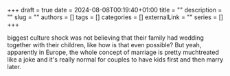 +++ 
draft = true
date = 2024-08-08T00:19:40+01:00
title = ""
description = ""
slug = ""
authors = []
tags = []
categories = []
externalLink = ""
series = []
+++

biggest culture shock was not believing that their family had wedding together with their children, like how is that even possible? But yeah, apparently in Europe, the whole concept of marriage is pretty muchtreated like a joke and it's really normal for couples to have kids first and then marry later.
